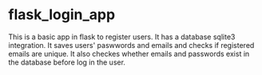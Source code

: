 # flask_login_app

This is a basic app in flask to register users. It has a database sqlite3 integration. It saves users' paswwords and emails and checks if registered emails are unique. It also checkes whether emails and passwords exist in the database before log in the user.
